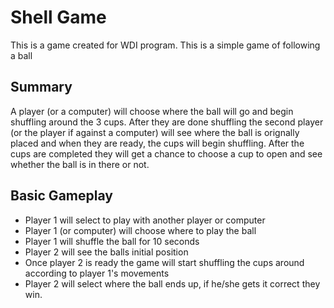 # Shell Game
This is a game created for WDI program.  This is a simple game of following a ball

## Summary
A player (or a computer) will choose where the ball will go and begin shuffling around the 3 cups.  After they are done shuffling
the second player (or the player if against a computer) will see where the ball is orignally placed and when they are ready, the cups will begin shuffling.  After the cups are completed they will get a chance to choose a cup to open and see whether the ball is in there or not.

## Basic Gameplay
- Player 1 will select to play with another player or computer
- Player 1 (or computer) will choose where to play the ball
- Player 1 will shuffle the ball for 10 seconds
- Player 2 will see the balls initial position
- Once player 2 is ready the game will start shuffling the cups around according to player 1's movements
- Player 2 will select where the ball ends up, if he/she gets it correct they win.

